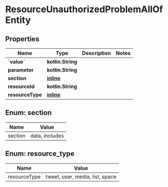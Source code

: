 
# ResourceUnauthorizedProblemAllOfEntity

## Properties
Name | Type | Description | Notes
------------ | ------------- | ------------- | -------------
**&#x60;value&#x60;** | **kotlin.String** |  | 
**parameter** | **kotlin.String** |  | 
**section** | [**inline**](#Section) |  | 
**resourceId** | **kotlin.String** |  | 
**resourceType** | [**inline**](#ResourceType) |  | 


<a name="Section"></a>
## Enum: section
Name | Value
---- | -----
section | data, includes


<a name="ResourceType"></a>
## Enum: resource_type
Name | Value
---- | -----
resourceType | tweet, user, media, list, space



